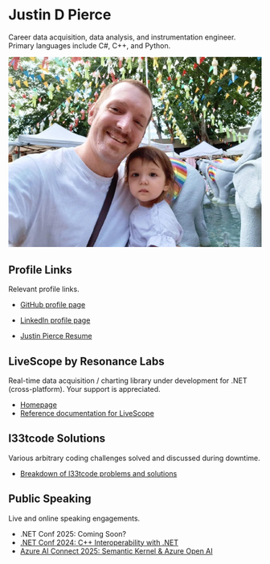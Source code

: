 # Justin D Pierce

Career data acquisition, data analysis, and instrumentation engineer. Primary languages include C#, C++, and Python.

![JD and Sammie](jd-and-sammie.jpeg "JD and Sammie")

## Profile Links

Relevant profile links.

- [GitHub profile page](https://github.com/djrecipe/)

- [LinkedIn profile page](https://www.linkedin.com/in/justin-pierce-00548b65/)

- [Justin Pierce Resume](https://docs.google.com/document/d/1F7uhMpLxiShS_gxpvXgAdkj8mF2PzjqmyNQBI4QFT84/edit?usp=sharing)

## LiveScope by Resonance Labs

Real-time data acquisition / charting library under development for .NET (cross-platform). Your support is appreciated.

- [Homepage](https://www.livescope.net/)
- [Reference documentation for LiveScope](https://djrecipe.github.io/livescope.docs.io/)

## l33tcode Solutions

Various arbitrary coding challenges solved and discussed during downtime.

- [Breakdown of l33tcode problems and solutions](https://djrecipe.github.io/l33tcodes/)

## Public Speaking

Live and online speaking engagements.

- .NET Conf 2025: Coming Soon?
- [.NET Conf 2024: C++ Interoperability with .NET](https://www.youtube.com/watch?v=udIEiCAn15E)
- [Azure AI Connect 2025: Semantic Kernel & Azure Open AI](https://www.youtube.com/live/-TjR48g_Gwo?si=kbSZyWXzEiM-fDYx&t=552)
